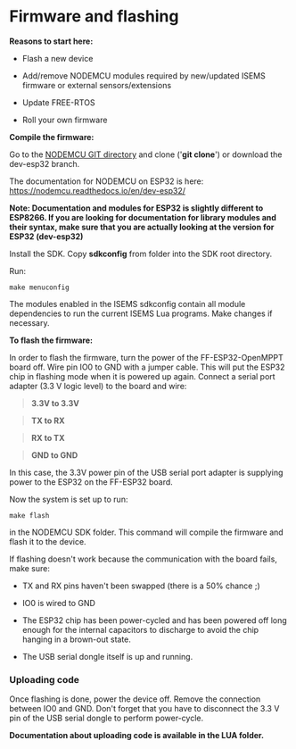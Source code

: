 # Firmware and flashing

**Reasons to start here:** 

* Flash a new device

* Add/remove NODEMCU modules required by new/updated ISEMS firmware or external sensors/extensions

* Update FREE-RTOS

* Roll your own firmware

**Compile the firmware:**

Go to the [NODEMCU GIT directory](https://github.com/nodemcu/nodemcu-firmware/tree/dev-esp32) and clone ('**git clone**') or download the dev-esp32 branch. 

The documentation for NODEMCU on ESP32 is here: https://nodemcu.readthedocs.io/en/dev-esp32/

**Note: Documentation and modules for ESP32 is slightly different to ESP8266. If you are looking for documentation for library modules and their syntax, make sure that you are actually looking at the version for ESP32 (dev-esp32)**  

Install the SDK. Copy **sdkconfig** from folder into the SDK root directory.

Run:

`make menuconfig`

The modules enabled in the ISEMS sdkconfig contain all module dependencies to run the current ISEMS Lua programs.
Make changes if necessary.

**To flash the firmware:**

In order to flash the firmware, turn the power of the FF-ESP32-OpenMPPT
board off.  Wire pin IO0 to GND with a jumper cable. This will put the ESP32 chip in
flashing mode when it is powered up again. Connect a serial port adapter (3.3 V logic level) to the board and wire:

> **3.3V to 3.3V**

>**TX to RX**

>**RX to TX** 

>**GND to GND** 

In this case, the 3.3V power pin of the USB serial port adapter is supplying power to the ESP32 on the FF-ESP32 board.


Now the system is set up to run: 

`make flash`

in the NODEMCU SDK folder. This command will compile the firmware and flash it to the device.

If flashing doesn't work because the communication with the board fails, make sure:

* TX and RX pins haven't been swapped (there is a 50% chance ;)

* IO0 is wired to GND

* The ESP32 chip has been power-cycled and has been powered off long enough for the internal capacitors to discharge to avoid the chip hanging in a brown-out state.

* The USB serial dongle itself is up and running.

### Uploading code

Once flashing is done, power the device off. Remove the connection between IO0 and GND. Don't forget that you have to disconnect the 3.3 V pin of the USB serial dongle to perform power-cycle.

**Documentation about uploading code is available in the LUA folder.**

